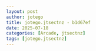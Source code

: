 ```yaml
---
layout: post
author: jotego
title: jotego.jtsectnz - b1d67ef
date: 2025-07-18
categories: [Arcade, jtsectnz]
tags: [jotego.jtsectnz]
---
```


